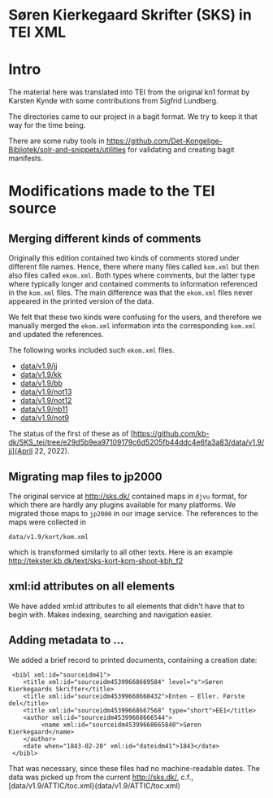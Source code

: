 # Søren Kierkegaard Skrifter (SKS) in TEI XML

# Intro

The material here was translated into TEI from the original kn1 format
by Karsten Kynde with some contributions from Sigfrid Lundberg.

The directories came to our project in a bagit format. We try to keep
it that way for the time being.

There are some ruby tools in
https://github.com/Det-Kongelige-Bibliotek/solr-and-snippets/utilities
for validating and creating bagit manifests.

# Modifications made to the TEI source

## Merging different kinds of comments

Originally this edition contained two kinds of comments stored under
different file names. Hence, there where many files called `kom.xml`
but then also files called `ekom.xml`. Both types where comments, but
the latter type where typically longer and contained comments to
information referenced in the `kom.xml` files. The main difference was
that the `ekom.xml` files never appeared in the printed version of the
data.

We felt that these two kinds were confusing for the users, and
therefore we manually merged the `ekom.xml` information into the
corresponding `kom.xml` and updated the references.

The following works included such `ekom.xml` files.

* [data/v1.9/jj](data/v1.9/jj)
* [data/v1.9/kk](data/v1.9/kk)
* [data/v1.9/bb](data/v1.9/bb)
* [data/v1.9/not13](data/v1.9/not13)
* [data/v1.9/not12](data/v1.9/not12)
* [data/v1.9/nb11](data/v1.9/nb11)
* [data/v1.9/not9](data/v1.9/not9)

The status of the first of these as of
[https://github.com/kb-dk/SKS_tei/tree/e29d5b9ea97109179c6d5205fb44ddc4e6fa3a83/data/v1.9/jj](April
22, 2022).

## Migrating map files to jp2000

The original service at http://sks.dk/ contained maps in `djvu`
format, for which there are hardly any plugins available for many
platforms. We migrated those maps to `jp2000` in our image
service. The references to the maps were collected in

```
data/v1.9/kort/kom.xml
```

which is transformed similarly to all other texts. Here is an example
http://tekster.kb.dk/text/sks-kort-kom-shoot-kbh_f2


## xml:id attributes on all elements 

We have added xml:id attributes to all elements that didn't have
that to begin with. Makes indexing, searching and navigation easier.

## Adding metadata to <sourceDesc> ... </sourceDesc>

We added a brief record to printed documents, containing a creation date:


```
 <bibl xml:id="sourceidm41">
    <title xml:id="sourceidm45399668669584" level="s">Søren Kierkegaards Skrifter</title>
    <title xml:id="sourceidm45399668668432">Enten – Eller. Første del</title>
    <title xml:id="sourceidm45399668667568" type="short">EE1</title>
    <author xml:id="sourceidm45399668666544">
         <name xml:id="sourceidm45399668665840">Søren Kierkegaard</name>
    </author>
    <date when="1843-02-20" xml:id="dateidm41">1843</date>
 </bibl>
```

That was necessary, since these files had no machine-readable
dates. The data was picked up from the current http://sks.dk/, c.f.,
[data/v1.9/ATTIC/toc.xml}(data/v1.9/ATTIC/toc.xml)
